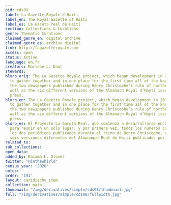 ```yaml
---
pid: cds98
label: La Gazette Royale d'Haïti
label_en: The Royal Gazette of Haiti
label_es: La Gaceta real de Haití
section: Collections & Curations
genre: Thematic Curations
claimed_genre_en: digital archive
claimed_genre_es: archivo digital
link: http://lagazetteroyale.com
access: open
status: Active
language: en,fr
creators: Marlene L. Daut
stewards:
blurb_orig: The La Gazette Royale project, which began development in 2014, is designed
  to gather together and in one place for the first time all of the known issues of
  the two newspapers published during Henry Christophe’s rule of northern Haiti, as
  well as the six different versions of the Almanach Royal d’Hayti issued by the royal
  press.
blurb_en: The La Gazette Royale project, which began development in 2014, is designed
  to gather together and in one place for the first time all of the known issues of
  the two newspapers published during Henry Christophe’s rule of northern Haiti, as
  well as the six different versions of the Almanach Royal d’Hayti issued by the royal
  press.
blurb_es: El Proyecto La Gaceta Real, que comienza a desarrollarse en 2014, está diseñado
  para reunir en un solo lugar, y por primera vez, todos los números conocidos de
  los dos periódicos publicados durante el reino de Henry Christophe, así como la
  seis versiones diferentes del Almanaque Real de Haiti publicados por la Prensa Real.
related_to:
sub_collections:
open_data:
added_by: Kaiama L. Glover
twitter: "@inthewhirld"
census_year: '2020'
notes:
order: '191'
layout: caridischo_item
collection: main
thumbnail: "/img/derivatives/simple/cds98/thumbnail.jpg"
full: "/img/derivatives/simple/cds98/fullwidth.jpg"
---
```

